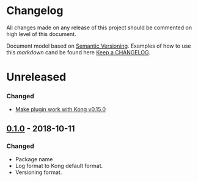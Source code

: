 # Changelog

All changes made on any release of this project should be commented on high level of this document.

Document model based on [Semantic Versioning](http://semver.org/).
Examples of how to use this _markdown_ cand be found here [Keep a CHANGELOG](http://keepachangelog.com/).

# Unreleased

### Changed
- [Make plugin work with Kong v0.15.0](https://dev.azure.com/stonepagamentos/frt-portal/_boards/board/t/Delivery%20-%20Plataforma/Stories/?workitem=93674)

## [0.1.0](https://github.com/stone-payments/kong-splunk-log/tree/v0.1.0) - 2018-10-11
### Changed
- Package name
- Log format to Kong default format.
- Versioning format.
